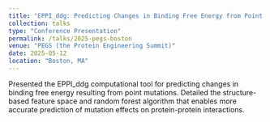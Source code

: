 ```yaml
---
title: "EPPI_ddg: Predicting Changes in Binding Free Energy from Point Mutations using a Structure Based Feature Space and Random Forest"
collection: talks
type: "Conference Presentation"
permalink: /talks/2025-pegs-boston
venue: "PEGS (the Protein Engineering Summit)"
date: 2025-05-12
location: "Boston, MA"
---
```


Presented the EPPI_ddg computational tool for predicting changes in binding free energy resulting from point mutations. Detailed the structure-based feature space and random forest algorithm that enables more accurate prediction of mutation effects on protein-protein interactions.